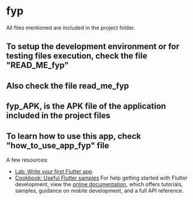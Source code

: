 # fyp

All files mentioned are included in the project folder.

## To setup the development environment or for testing files execution, check the file "READ_ME_fyp"
## Also check the file read_me_fyp
## fyp_APK, is the APK file of the application included in the project files
## To learn how to use this app, check "how_to_use_app_fyp" file














A few resources:
- [Lab: Write your first Flutter app](https://docs.flutter.dev/get-started/codelab)
- [Cookbook: Useful Flutter samples](https://docs.flutter.dev/cookbook)
For help getting started with Flutter development, view the
[online documentation](https://docs.flutter.dev/), which offers tutorials,
samples, guidance on mobile development, and a full API reference.
